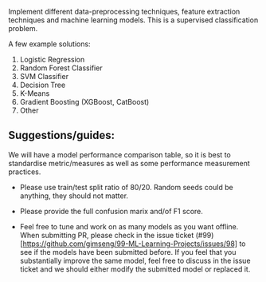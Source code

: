 Implement different data-preprocessing techniques, feature extraction techniques and machine learning models. This is a supervised classification problem.

A few example solutions:
1) Logistic Regression
2) Random Forest Classifier
3) SVM Classifier
4) Decision Tree
5) K-Means
6) Gradient Boosting (XGBoost, CatBoost)
7) Other

## Suggestions/guides:

We will have a model performance comparison table, so it is best to standardise metric/measures as well as some performance measurement practices. 

- Please use train/test split ratio of 80/20. Random seeds could be anything, they should not matter.

- Please provide the full confusion marix and/of F1 score.

- Feel free to tune and work on as many models as you want offline. When submitting PR, please check in the issue ticket (#99)[https://github.com/gimseng/99-ML-Learning-Projects/issues/98] to see if the models have been submitted before. If you feel that you substantially improve the same model, feel free to discuss in the issue ticket and we should either modify the submitted model or replaced it.


 
